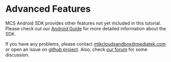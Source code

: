 # Advanced Features

MCS Android SDK provides other features not yet included in this tutorial. Please check out our [Android Guide][sdk-guide] for more detailed information about the SDK.

If you have any problems, please contact <mtkcloudsandbox@mediatek.com> or open an issue on [github project][sdk-github-issue]. Also, check [our forum][mcs-forum] for some discussion.


[mcs-forum]: http://labs.mediatek.com/forums/forums/show/68.page

[sdk-guide]: https://mtk-mcs.gitbooks.io/mcs-sdk-android-guide/content/
[sdk-github-issue]: https://github.com/Mediatek-Cloud/mcs-sdk-android/issues
